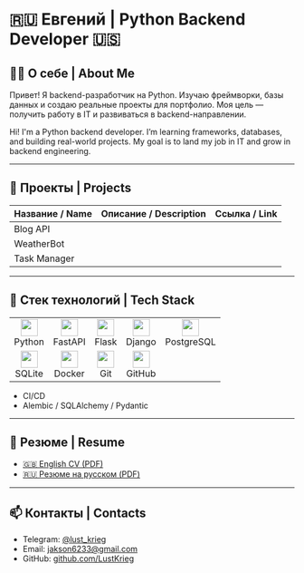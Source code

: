 # 🇷🇺 Евгений | Python Backend Developer 🇺🇸

## 👨‍💻 О себе | About Me
Привет! Я backend-разработчик на Python. Изучаю фреймворки, базы данных и создаю реальные проекты для портфолио. Моя цель — получить работу в IT и развиваться в backend-направлении.

Hi! I'm a Python backend developer. I’m learning frameworks, databases, and building real-world projects. My goal is to land my job in IT and grow in backend engineering.

---

## 📂 Проекты | Projects

| Название / Name | Описание / Description | Ссылка / Link |
|-----------------|------------------------|---------------|
| Blog API        | |
| WeatherBot      | |
| Task Manager    | |

---

## 🔧 Стек технологий | Tech Stack
<table>
  <tr>
    <td align="center" valign="top">
      <img src="https://cdn.jsdelivr.net/gh/devicons/devicon/icons/python/python-original.svg" width="30" /><br/>Python
    </td>
    <td align="center" valign="top">
      <img src="https://cdn.jsdelivr.net/gh/devicons/devicon/icons/fastapi/fastapi-original.svg" width="30" /><br/>FastAPI
    </td>
    <td align="center" valign="top">
      <img src="https://cdn.jsdelivr.net/gh/devicons/devicon/icons/flask/flask-original.svg" width="30" /><br/>Flask
    </td>
    <td align="center" valign="top">
      <img src="https://cdn.jsdelivr.net/gh/devicons/devicon/icons/django/django-plain.svg" width="30" /><br/>Django
    </td>
    <td align="center" valign="top">
      <img src="https://cdn.jsdelivr.net/gh/devicons/devicon/icons/postgresql/postgresql-original.svg" width="30" /><br/>PostgreSQL
    </td>
  </tr>
  <tr>
    <td align="center" valign="top">
      <img src="https://cdn.jsdelivr.net/gh/devicons/devicon/icons/sqlite/sqlite-original.svg" width="30" /><br/>SQLite
    </td>
    <td align="center" valign="top">
      <img src="https://cdn.jsdelivr.net/gh/devicons/devicon/icons/docker/docker-original.svg" width="30" /><br/>Docker
    </td>
    <td align="center" valign="top">
      <img src="https://cdn.jsdelivr.net/gh/devicons/devicon/icons/git/git-original.svg" width="30" /><br/>Git
    </td>
    <td align="center" valign="top">
      <img src="https://cdn.jsdelivr.net/gh/devicons/devicon/icons/github/github-original.svg" width="30" /><br/>GitHub
    </td>
  </tr>
</table>

- CI/CD
- Alembic / SQLAlchemy / Pydantic

---

## 📄 Резюме | Resume

- [🇬🇧 English CV (PDF)](https://github.com/yourusername/portfolio/blob/main/CV/Evgeny_Data_Intern_CV_EN_v2.pdf?raw=true)
- [🇷🇺 Резюме на русском (PDF)](https://github.com/yourusername/portfolio/blob/main/CV/Evgeny_Data_Intern_CV_RU_v2.pdf?raw=true)

---

## 📫 Контакты | Contacts

- Telegram: [@lust_krieg](https://t.me/lust_krieg)
- Email: jakson6233@gmail.com
- GitHub: [github.com/LustKrieg](https://github.com/LustKrieg)
